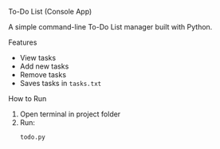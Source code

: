 To-Do List (Console App)

A simple command-line To-Do List manager built with Python.

Features
- View tasks
- Add new tasks
- Remove tasks
- Saves tasks in `tasks.txt`

How to Run
1. Open terminal in project folder
2. Run:
   ```bash
   todo.py
